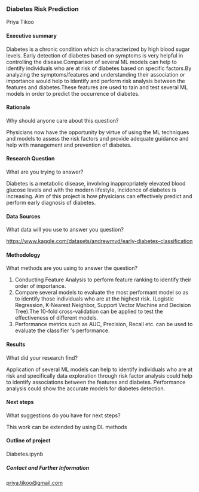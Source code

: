 ### Diabetes Risk Prediction

Priya Tikoo

#### Executive summary
Diabetes is a chronic condition which is characterized by high blood sugar levels. Early detection of diabetes based on symptoms is very helpful in controlling the disease.Comparison of several ML models can help to identify individuals who are at risk of diabetes based on specific factors.By analyzing the symptoms/features and understanding their association or importance would help to identify and perform risk analysis between the features and diabetes.These features are used to tain and test several ML models in order to predict the occurrence of diabetes. 

#### Rationale
Why should anyone care about this question?

Physicians now have the opportunity by virtue of using the ML techniques and models to assess the risk factors and provide adequate guidance and help with management and prevention of diabetes.
#### Research Question
What are you trying to answer?

Diabetes is a metabolic disease, involving inappropriately elevated blood glucose levels and with the modern lifestyle, incidence of diabetes is increasing. Aim of this project is how physicians can effectively predict and perform early diagnosis of diabetes.
#### Data Sources
What data will you use to answer you question?

https://www.kaggle.com/datasets/andrewmvd/early-diabetes-classification
#### Methodology
What methods are you using to answer the question?

1. Conducting Feature Analysis to perform feature ranking to identify their order of importance.
2. Compare several models to evaluate the most performant model so as to identify those individuals who are at the highest risk. (Logistic Regression, K-Nearest Neighbor, Support Vector Machine and Decision Tree).The 10-fold cross-validation can be applied to test the effectiveness of different models.
3. Performance metrics such as AUC, Precision, Recall etc. can be used to evaluate the classifier 's performance.

#### Results
What did your research find?

Application of several ML models can help to identify individuals who are at risk and specifically data exploration through risk factor analysis could help to identify associations between the features and diabetes. Performance analysis could show the accurate models for diabetes detection.
#### Next steps
What suggestions do you have for next steps?

This work can be extended by using DL methods
#### Outline of project

Diabetes.ipynb

##### Contact and Further Information
priya.tikoo@gmail.com
